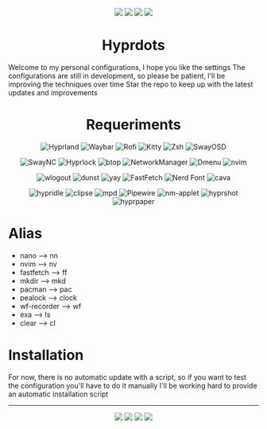 <p align="center">
  <img src="https://img.shields.io/github/stars/ZepharDev/hyprdots?color=cba6f7&style=for-the-badge&label=Stars&labelColor=1e1e2e&logo=github&logoColor=white">
  <img src="https://img.shields.io/github/commit-activity/y/ZepharDev/hyprdots?color=89b4fa&style=for-the-badge&label=Commits&labelColor=1e1e2e&logo=git&logoColor=white">
  <img src="https://img.shields.io/github/last-commit/ZepharDev/hyprdots?color=f5c2e7&style=for-the-badge&label=Last%20Commit&labelColor=1e1e2e&logo=github&logoColor=white">
  <img src="https://img.shields.io/github/forks/ZepharDev/hyprdots?color=89b4fa&style=for-the-badge&label=Forks&labelColor=1e1e2e&logo=github&logoColor=white">
</p>

<h1 align="center">Hyprdots</h1>

Welcome to my personal configurations, I hope you like the settings
The configurations are still in development, so please be patient, l'll be improving the techniques over time
Star the repo to keep up with the latest updates and improvements


<h1 align="center">Requeriments</h1>

<p align="center" style="margin-top:0.3em;">
  <img src="https://img.shields.io/badge/Hyprland-89b4fa?style=for-the-badge&logo=hyprland&logoColor=white&labelColor=1e1e2e" alt="Hyprland" />
  <img src="https://img.shields.io/badge/Waybar-8bd5fa?style=for-the-badge&logo=waybar&logoColor=white&labelColor=1e1e2e" alt="Waybar" />
  <img src="https://img.shields.io/badge/Rofi-F5C2E7?style=for-the-badge&logo=rofi&logoColor=white&labelColor=1e1e2e" alt="Rofi" />
  <img src="https://img.shields.io/badge/Kitty-cba6f7?style=for-the-badge&logo=kitty&logoColor=white&labelColor=1e1e2e" alt="Kitty" />
  <img src="https://img.shields.io/badge/Zsh-89b4fa?style=for-the-badge&logo=zsh&logoColor=white&labelColor=1e1e2e" alt="Zsh" />
  <img src="https://img.shields.io/badge/SwayOSD-8bd5fa?style=for-the-badge&labelColor=1e1e2e" alt="SwayOSD" />
</p>
<p align="center" style="margin-top:0.2em;">
  <img src="https://img.shields.io/badge/SwayNC-f5c2e7?style=for-the-badge&labelColor=1e1e2e" alt="SwayNC" />
  <img src="https://img.shields.io/badge/Hyprlock-cba6f7?style=for-the-badge&labelColor=1e1e2e" alt="Hyprlock" />
  <img src="https://img.shields.io/badge/btop-89b4fa?style=for-the-badge&labelColor=1e1e2e" alt="btop" />
  <img src="https://img.shields.io/badge/NetworkManager-8bd5fa?style=for-the-badge&labelColor=1e1e2e" alt="NetworkManager" />
  <img src="https://img.shields.io/badge/Dmenu-f5c2e7?style=for-the-badge&labelColor=1e1e2e" alt="Dmenu" />
  <img src="https://img.shields.io/badge/nvim-cba6f7?style=for-the-badge&labelColor=1e1e2e&logo=neovim&logoColor=white" alt="nvim" />
</p>
<p align="center" style="margin-top:0.2em;">
  <img src="https://img.shields.io/badge/wlogout-89b4fa?style=for-the-badge&labelColor=1e1e2e" alt="wlogout" />
  <img src="https://img.shields.io/badge/dunst-8bd5fa?style=for-the-badge&labelColor=1e1e2e" alt="dunst" />
  <img src="https://img.shields.io/badge/yay-f5c2e7?style=for-the-badge&labelColor=1e1e2e" alt="yay" />
  <img src="https://img.shields.io/badge/FastFetch-cba6f7?style=for-the-badge&labelColor=1e1e2e" alt="FastFetch" />
  <img src="https://img.shields.io/badge/Nerd_Font-89b4fa?style=for-the-badge&labelColor=1e1e2e" alt="Nerd Font" />
  <img src="https://img.shields.io/badge/cava-8bd5fa?style=for-the-badge&labelColor=1e1e2e" alt="cava" />
</p>
<p align="center" style="margin-top:0.2em;">
  <img src="https://img.shields.io/badge/hypridle-f5c2e7?style=for-the-badge&labelColor=1e1e2e" alt="hypridle" />
  <img src="https://img.shields.io/badge/clipse-cba6f7?style=for-the-badge&labelColor=1e1e2e" alt="clipse" />
  <img src="https://img.shields.io/badge/mpd-89b4fa?style=for-the-badge&labelColor=1e1e2e" alt="mpd" />
  <img src="https://img.shields.io/badge/Pipewire-8bd5fa?style=for-the-badge&labelColor=1e1e2e" alt="Pipewire" />
  <img src="https://img.shields.io/badge/nm-applet-f5c2e7?style=for-the-badge&labelColor=1e1e2e" alt="nm-applet" />
  <img src="https://img.shields.io/badge/hyprshot-cba6f7?style=for-the-badge&labelColor=1e1e2e" alt="hyprshot" />
  <img src="https://img.shields.io/badge/hyprpaper-89b4fa?style=for-the-badge&labelColor=1e1e2e" alt="hyprpaper" />
</p>


# Alias

- nano --> nn
- nvim --> nv
- fastfetch --> ff
- mkdir --> mkd
- pacman --> pac
- pealock --> clock
- wf-recorder --> wf
- exa --> ls
- clear --> cl


# Installation 

For now, there is no automatic update with a script, so if you want to test the configuration you'll have to do it manually
I'll be working hard to provide an automatic installation script

---

<p align="center">
  <img src="https://img.shields.io/badge/Built%20with-Hyprland-89b4fa?style=for-the-badge&logo=hyprland&logoColor=white&labelColor=1e1e2e" />&#32;<img src="https://img.shields.io/badge/Powered%20by-Arch_Linux-8bd5fa?style=for-the-badge&logo=arch-linux&logoColor=white&labelColor=1e1e2e" />&#32;<img src="https://img.shields.io/badge/Crafted%20by-ZepharDev-cba6f7?style=for-the-badge&logo=github&logoColor=white&labelColor=1e1e2e" />&#32;<img src="https://img.shields.io/badge/License-GNU%20GPLv3-cba6f7?style=for-the-badge&labelColor=1e1e2e&logo=gnu&logoColor=white" />
</p>